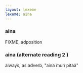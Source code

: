```yaml
---
layout: lexeme
lexeme: aina
---
```


###  aina 
FIXME, adposition


###  aina  (alternate reading 2 )

always, as adverb, "aina mun pitää"

